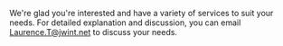 We're glad you're interested and have a variety of services to suit your needs. For detailed explanation and discussion, you can email [Laurence.T@jwint.net](https://jwinternationalservice.blogspot.com/2024/11/contact-us-jwint.html)  to discuss your needs.